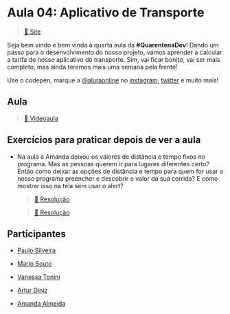 # Aula 04: Aplicativo de Transporte

> [:link: Site](https://www.alura.com.br/quarentenadev/aula04-aplicativo-de-transporte "Site da aula 04")

Seja bem vindo e bem vinda à quarta aula da **#QuarentenaDev**!
Dando um passo para o desenvolvimento do nosso projeto, vamos aprender a calcular a tarifa do nosso aplicativo de transporte.
Sim, vai ficar bonito, vai ser mais completo, mas ainda teremos mais uma semana pela frente!

Use o codepen, marque a [@aluraonline](https://github.com/alura-cursos "GitHub da alura") no [instagram](https://www.instagram.com/aluraonline "Instagram da alura"), [twitter](https://www.twitter.com/aluraonline "Twitter da alura") e muito mais!

## Aula

> [:link: Videoaula](https://www.youtube.com/watch?v=dk-OawbD0HU "Vídeo não listado no YouTube")

## Exercícios para praticar depois de ver a aula

- Na aula a Amanda deixou os valores de distância e tempo fixos no programa.
  Mas as pessoas querem ir para lugares diferentes certo?
  Então como deixar as opções de distância e tempo para quem for usar o nosso programa preencher e descobrir o valor da sua corrida?
  E como mostrar isso na tela sem usar o alert?

  > [:dart: Resolução](exercicio_custo.js "Código em HTML")

  > [:dart: Resolução](https://codepen.io/newtmagalhaes/pen/RwPOMwm "Código no codepen")

## Participantes

- [Paulo Silveira](https://twitter.com/paulo_caelum "Perfil no Twitter")

- [Mario Souto](https://twitter.com/omariosouto "Perfil no Twitter")

- [Vanessa Tonini](https://twitter.com/vanessametonini "Perfil no Twitter")

- [Artur Diniz](https://twitter.com/artdiniz "Perfil no Twitter")

- [Amanda Almeida](https://www.instagram.com/theamandaalmeida "Perfil no Twitter")
